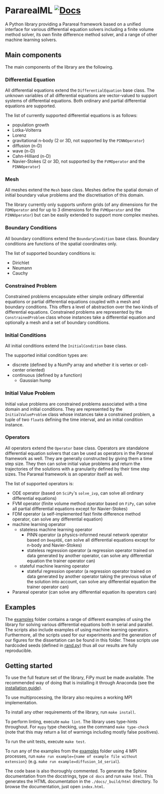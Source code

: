 # PararealML [![Docs](https://img.shields.io/badge/docs-latest-blue.svg)](https://pararealml.readthedocs.io/en/latest/index.html)

A Python library providing a Parareal framework based on a unified interface for various differential equation solvers including a finite volume method solver, its own finite difference method solver, and a range of other machine learning solvers.

## Main components

The main components of the library are the following.

### Differential Equation

All differential equations extend the `DifferentialEquation` base class. The unknown variables of all differential equations are vector-valued to support systems of differential equations. Both ordinary and partial differential equations are supported.

The list of currently supported differential equations is as follows:

 * population growth
 * Lotka-Volterra
 * Lorenz
 * gravitational n-body (2 or 3D, not supported by the `PINNOperator`)
 * diffusion (n-D)
 * wave (n-D)
 * Cahn-Hilliard (n-D)
 * Navier-Stokes (2 or 3D, not supported by the `FVMOperator` and the `PINNOperator`)

### Mesh

All meshes extend the `Mesh` base class. Meshes define the spatial domain of initial boundary value problems and the discretisation of this domain.

The library currently only supports uniform grids (of any dimensions for the `FDMOperator` and for up to 3 dimensions for the `FVMOperator` and the `PINNOperator`) but can be easily extended to support more complex meshes.

### Boundary Conditions

All boundary conditions extend the `BoundaryCondition` base class. Boundary conditions are functions of the spatial coordinates only.

The list of supported boundary conditions is:

 * Dirichlet
 * Neumann
 * Cauchy

### Constrained Problem

Constrained problems encapsulate either simple ordinary differential equations or partial differential equations coupled with a mesh and boundary conditions. This offers a level of abstraction over the two kinds of differential equations. Constrained problems are represented by the `ConstrainedProblem` class whose instances take a differential equation and optionally a mesh and a set of boundary conditions.

### Initial Conditions

All initial conditions extend the `InitialCondition` base class.

The supported initial condition types are:

 * discrete (defined by a NumPy array and whether it is vertex or cell-center oriented)
 * continuous (defined by a function)
    * Gaussian hump

### Initial Value Problem

Initial value problems are constrained problems associated with a time domain and initial conditions. They are represented by the `InitialValueProblem` class whose instances take a constrained problem, a tuple of two `float`s defining the time interval, and an initial condition instance.

### Operators

All operators extend the `Operator` base class. Operators are standalone differential equation solvers that can be used as operators in the Parareal framework as well. They are generally constructed by giving them a time step size. They then can solve initial value problems and return the trajectories of the solutions with a granularity defined by their time step sizes. The Parareal framework is an operator itself as well.

The list of supported operators is:

 * ODE operator (based on `SciPy`'s `solve_ivp`, can solve all ordinary differential equations)
 * FVM operator (finite volume method operator based on `FiPy`, can solve all partial differential equations except for Navier-Stokes)
 * FDM operator (a self-implemented fast finite difference method operator, can solve any differential equation)
 * machine learning operator
    * stateless machine learning operator
        * PINN operator (a physics-informed neural network operator based on `DeepXDE`, can solve all differential equations except for n-body and Navier-Stokes)
        * stateless regression operator (a regression operator trained on data generated by another operator, can solve any differential equation the trainer operator can)
    * stateful machine learning operator
        * stateful regression operator (a regression operator trained on data generated by another operator taking the previous value of the solution into account, can solve any differential equation the trainer operator can)
 * Parareal operator (can solve any differential equation its operators can)

## Examples

The [examples](https://git.ecdf.ed.ac.uk/msc-19-20/s1984842/tree/master/code/python/examples) folder contains a range of different examples of using the library for solving various differential equations both in serial and parallel. The scripts also include examples of using machine learning operators. Furthermore, all the scripts used for our experiments and the generation of our figures for the dissertation can be found in this folder. These scripts use hardcoded seeds (defined in [rand.py](https://git.ecdf.ed.ac.uk/msc-19-20/s1984842/blob/master/code/python/src/utils/rand.py)) thus all our results are fully reproducible. 

## Getting started
To use the full feature set of the library, FiPy must be made available. The recommended way of doing that is installing it through Anaconda (see the [installation guide](https://www.ctcms.nist.gov/fipy/INSTALLATION.html)).

To use multiprocessing, the library also requires a working MPI implementation.

To install any other requirements of the library, run `make install`.

To perform linting, execute `make lint`. The library uses type-hints throughout. For `mypy` type checking, use the command `make type-check` (note that this may return a list of warnings including mostly false positives).

To run the unit tests, execute `make test`.

To run any of the examples from the [examples](https://git.ecdf.ed.ac.uk/msc-19-20/s1984842/tree/master/code/python/examples) folder using 4 MPI processes, run `make run example={name of example file without extension}` (e.g. `make run example=diffusion_1d_serial`).

The code base is also thoroughly commented. To generate the Sphinx documentation from the docstrings, type `cd docs` and run `make html`. This generates the HTML documentation in the `./docs/_build/html` directory. To browse the documentation, just open `index.html`.